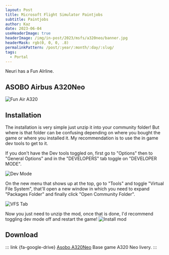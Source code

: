 ```yaml
---
layout: Post
title: Microsoft Flight Simulator Paintjobs
subtitle: Paintjobs
author: Kaz
date: 2023-06-04
useHeaderImage: true
headerImage: /img/in-post/2023/msfs/a320neo/banner.jpg
headerMask: rgb(0, 0, 0, .8)
permalinkPattern: /post/:year/:month/:day/:slug/
tags:
  - Portal
---
```


Neuri has a Fun AIrline.

<!-- more -->

## ASOBO Airbus A320Neo

![Fun Air A320](/img/in-post/2023/msfs/a320neo/fs_runway.jpg "A320Neo with FunAir livery.")

## Installation

The installation is very simple just unzip it into your community folder! But where is that folder can be confusing depending on where you bought the game or where you installed it. My recommendation is to use the in game dev tools to get to it.

If you don't have the Dev tools toggled on, first go to "Options" then to "General Options" and in the "DEVELOPERS" tab toggle on "DEVELOPER MODE".

![Dev Mode](/img/in-post/2023/msfs/a320neo/dev_options.jpg "Screenshot showing the developer mode toggle.")

On the new menu that shows up at the top, go to "Tools" and toggle "Virtual File System", that'll open a new window in which you need to expand "Packages Folder" and finally click "Open Community Folder".

![VFS Tab](/img/in-post/2023/msfs/a320neo/dev_vfs.png "Navigating to the Community folder ingame.")

Now you just need to unzip the mod, once that is done, I'd recommend toggling dev mode off and restart the game!
![Install mod](/img/in-post/2023/msfs/a320neo/extract_mod.png 'Unizpping mod.')

## Download

::: link {fa-google-drive} [Asobo A320Neo](https://drive.google.com/file/d/10HC_zOWSSASlztzrYWqsAMU5Xgp8q2ar/view?usp=sharing)
Base game A320 Neo livery.
:::

